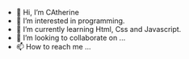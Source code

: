 - 👋 Hi, I’m CAtherine
- 👀 I’m interested in programming. 
- 🌱 I’m currently learning Html, Css and Javascript.
- 💞️ I’m looking to collaborate on ...
- 📫 How to reach me ...

<!---
catherinecristobal/catherinecristobal is a ✨ special ✨ repository because its `README.md` (this file) appears on your GitHub profile.
You can click the Preview link to take a look at your changes.
--->
